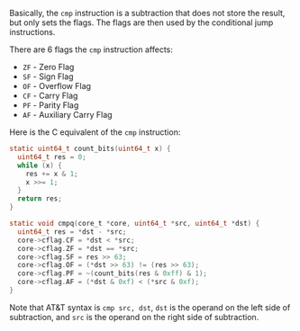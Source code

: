 Basically, the `cmp` instruction is a subtraction that does not store the result, but only sets the flags. The flags are then used by the conditional jump instructions.

There are 6 flags the `cmp` instruction affects:

- `ZF` - Zero Flag
- `SF` - Sign Flag
- `OF` - Overflow Flag
- `CF` - Carry Flag
- `PF` - Parity Flag
- `AF` - Auxiliary Carry Flag

Here is the C equivalent of the `cmp` instruction:

```c
static uint64_t count_bits(uint64_t x) {
  uint64_t res = 0;
  while (x) {
    res += x & 1;
    x >>= 1;
  }
  return res;
}

static void cmpq(core_t *core, uint64_t *src, uint64_t *dst) {
  uint64_t res = *dst - *src;
  core->cflag.CF = *dst < *src;
  core->cflag.ZF = *dst == *src;
  core->cflag.SF = res >> 63;
  core->cflag.OF = (*dst >> 63) != (res >> 63);
  core->cflag.PF = ~(count_bits(res & 0xff) & 1);
  core->cflag.AF = (*dst & 0xf) < (*src & 0xf);
}
```

Note that AT&T syntax is `cmp src, dst`, `dst` is the operand on the left side of subtraction, and `src` is the operand on the right side of subtraction.
